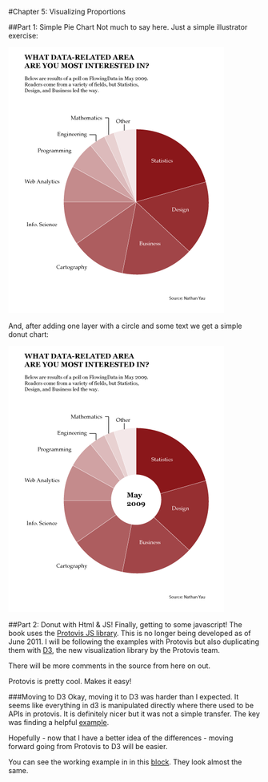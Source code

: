 #Chapter 5: Visualizing Proportions

##Part 1: Simple Pie Chart
Not much to say here. Just a simple illustrator exercise: 

![Final pi](https://github.com/joehand/Visualize-This-Examples/raw/master/ch5/pi_chart.png "Flowing Data Survey") 

And, after adding one layer with a circle and some text we get a simple donut chart:

![Final Donut](https://github.com/joehand/Visualize-This-Examples/raw/master/ch5/donut_chart.png "Flowing Data Survey - Donut")

##Part 2: Donut with Html & JS!
Finally, getting to some javascript! The book uses the [Protovis JS library](http://mbostock.github.com/protovis/). This is no longer being developed as of June 2011. I will be following the examples with Protovis but also duplicating them with [D3](http://d3js.org/), the new visualization library by the Protovis team.

There will be more comments in the source from here on out.

Protovis is pretty cool. Makes it easy!

###Moving to D3
Okay, moving it to D3 was harder than I expected. It seems like everything in d3 is manipulated directly where there used to be APIs in protovis. It is definitely nicer but it was not a simple transfer. The key was finding a helpful [example](http://bl.ocks.org/1305337).

Hopefully - now that I have a better idea of the differences - moving forward going from Protovis to D3 will be easier.

You can see the working example in in this [block](http://bl.ocks.org/2848073). They look almost the same.